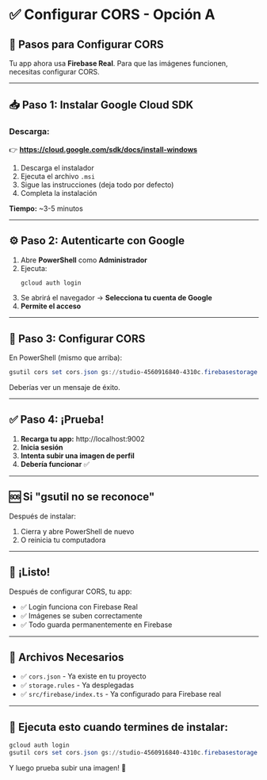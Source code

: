 # ✅ Configurar CORS - Opción A

## 🎯 Pasos para Configurar CORS

Tu app ahora usa **Firebase Real**. Para que las imágenes funcionen, necesitas configurar CORS.

---

## 📥 Paso 1: Instalar Google Cloud SDK

### Descarga:
👉 **https://cloud.google.com/sdk/docs/install-windows**

1. Descarga el instalador
2. Ejecuta el archivo `.msi`
3. Sigue las instrucciones (deja todo por defecto)
4. Completa la instalación

**Tiempo:** ~3-5 minutos

---

## ⚙️ Paso 2: Autenticarte con Google

1. Abre **PowerShell** como **Administrador**
2. Ejecuta:
   ```powershell
   gcloud auth login
   ```
3. Se abrirá el navegador → **Selecciona tu cuenta de Google**
4. **Permite el acceso**

---

## 🎯 Paso 3: Configurar CORS

En PowerShell (mismo que arriba):
```powershell
gsutil cors set cors.json gs://studio-4560916840-4310c.firebasestorage.app
```

Deberías ver un mensaje de éxito.

---

## ✅ Paso 4: ¡Prueba!

1. **Recarga tu app:** http://localhost:9002
2. **Inicia sesión**
3. **Intenta subir una imagen de perfil**
4. **Debería funcionar** ✅

---

## 🆘 Si "gsutil no se reconoce"

Después de instalar:
1. Cierra y abre PowerShell de nuevo
2. O reinicia tu computadora

---

## 🎉 ¡Listo!

Después de configurar CORS, tu app:
- ✅ Login funciona con Firebase Real
- ✅ Imágenes se suben correctamente
- ✅ Todo guarda permanentemente en Firebase

---

## 📝 Archivos Necesarios

- ✅ `cors.json` - Ya existe en tu proyecto
- ✅ `storage.rules` - Ya desplegadas
- ✅ `src/firebase/index.ts` - Ya configurado para Firebase real

---

## 🚀 Ejecuta esto cuando termines de instalar:

```powershell
gcloud auth login
gsutil cors set cors.json gs://studio-4560916840-4310c.firebasestorage.app
```

Y luego prueba subir una imagen! 🎉

